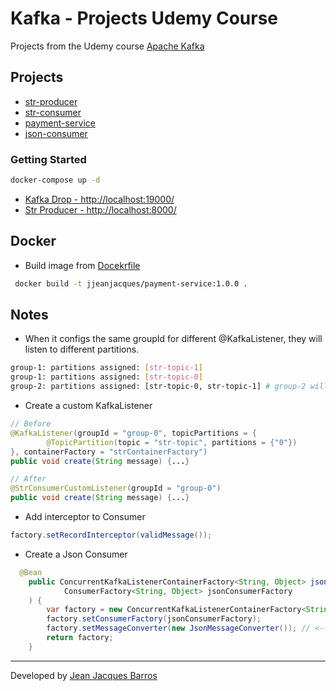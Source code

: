 # Kafka - Projects Udemy Course

Projects from the Udemy course [Apache Kafka](https://www.udemy.com/course/apache-kafka-valdir)

## Projects

- [str-producer](./str-producer/)
- [str-consumer](./str-consumer/)
- [payment-service](./payment-service/)
- [json-consumer](./json-consumer/)

### Getting Started

``` bash
docker-compose up -d
```

- [Kafka Drop - http://localhost:19000/](http://localhost:19000/)
- [Str Producer - http://localhost:8000/](http://localhost:8000/)

## Docker

- Build image from [Docekrfile](./payment-service/Dockerfile)

``` bash
 docker build -t jjeanjacques/payment-service:1.0.0 .
```

## Notes

- When it configs the same groupId for different @KafkaListener, they will listen to different partitions.

``` bash
group-1: partitions assigned: [str-topic-1]
group-1: partitions assigned: [str-topic-0]
group-2: partitions assigned: [str-topic-0, str-topic-1] # group-2 will listen to both partitions
```

- Create a custom KafkaListener

``` java
// Before
@KafkaListener(groupId = "group-0", topicPartitions = {
        @TopicPartition(topic = "str-topic", partitions = {"0"})
}, containerFactory = "strContainerFactory")
public void create(String message) {...}

// After
@StrConsumerCustomListener(groupId = "group-0")
public void create(String message) {...}
```

- Add interceptor to Consumer

``` java
factory.setRecordInterceptor(validMessage());
```

- Create a Json Consumer

``` java
  @Bean
    public ConcurrentKafkaListenerContainerFactory<String, Object> jsonContainerFactory(
            ConsumerFactory<String, Object> jsonConsumerFactory
    ) {
        var factory = new ConcurrentKafkaListenerContainerFactory<String, Object>();
        factory.setConsumerFactory(jsonConsumerFactory);
        factory.setMessageConverter(new JsonMessageConverter()); // <--- Add this line
        return factory;
    }
```

---
Developed by [Jean Jacques Barros](https://github.com/jjeanjacques10/)
